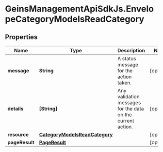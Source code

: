 # GeinsManagementApiSdkJs.EnvelopeCategoryModelsReadCategory

## Properties

Name | Type | Description | Notes
------------ | ------------- | ------------- | -------------
**message** | **String** | A status message for the action taken. | [optional] 
**details** | **[String]** | Any validation messages for the data on the current action. | [optional] 
**resource** | [**CategoryModelsReadCategory**](CategoryModelsReadCategory.md) |  | [optional] 
**pageResult** | [**PageResult**](PageResult.md) |  | [optional] 



